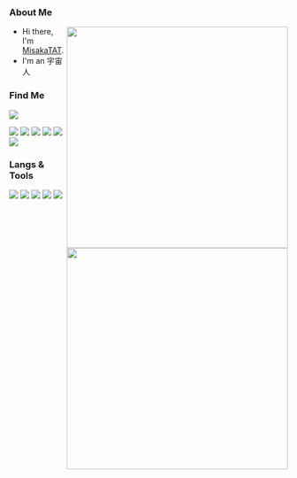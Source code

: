 ### About Me

<a href="https://github.com/MisakaTAT">
  <img align="right" src="https://github-readme-stats.vercel.app/api?username=amadeus5201&show_icons=true&hide_border=true&icon_color=586069&title_color=a0a9af" width="400px" />
</a>

- Hi there, I'm [MisakaTAT](https://github.com/amadeus5201). 
- I'm an 宇宙人

### Find Me

<a href="https://github.com/amadeus5201">
  <img align="right" src="https://github-readme-stats.vercel.app/api/top-langs/?username=amadeus5201&layout=compact&hide_border=true&icon_color=586069&title_color=a0a9af" width="400px" />
</a>

[![](https://count.getloli.com/get/@amadeus5201.github.readme?theme=rule34)](https://github.com/amadeus5201)

[![](https://img.shields.io/badge/-Twitter-1DA1F2?style=flat-square&logo=twitter&logoColor=white)](https://twitter.com/amadeus5201)
[![](https://img.shields.io/badge/Steam-0A4065?style=flat-square&logo=steam&logoColor=white)](https://steamcommunity.com/id/amadeus5201)
[![](https://img.shields.io/badge/-Bilibili-00A1D6?style=flat-square&logo=bilibili&logoColor=white)](https://space.bilibili.com/12562573)
[![](https://img.shields.io/badge/-Blog-21759B?style=flat-square&logo=wordpress&logoColor=white)](https://amadeus5201.com)
[![](https://img.shields.io/badge/-Email-D14836?style=flat-square&logo=gmail&logoColor=white)](mailto:1491459939@qq.com)
[![](https://img.shields.io/badge/-Telegram-444?style=flat-square&logo=telegram&logoColor=white)](https://t.me/amadeus5201)

### Langs & Tools
![](https://img.shields.io/badge/-Java-9c0200?style=flat-square&logo=Java&labelColor=red&logoColor=white)
![](https://img.shields.io/badge/HTML5-ff7f5c?style=flat-square&logo=html5&labelColor=E34F26&logoColor=white)
![](https://img.shields.io/badge/-JavaScript-e5cd0c?style=flat-square&logo=JavaScript&labelColor=f7df1e&logoColor=white)
![](https://img.shields.io/badge/-CSS3-17344a?style=flat-square&logo=CSS3&labelColor=1471b6&logoColor=white)
![](https://img.shields.io/badge/Windows-11-2376bc?style=flat-square&logo=windows&logoColor=ffffff)
